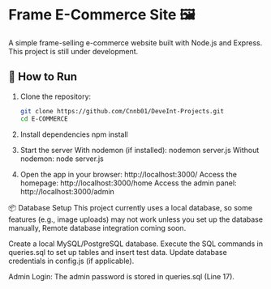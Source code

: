 # Frame E-Commerce Site 🖼️  
A simple frame-selling e-commerce website built with Node.js and Express. This project is still under development.

## 🚀 How to Run  
1. Clone the repository:  
   ```sh
   git clone https://github.com/Cnnb01/DeveInt-Projects.git
   cd E-COMMERCE

2. Install dependencies
   npm install

3. Start the server
With nodemon (if installed): nodemon server.js
Without nodemon: node server.js

4. Open the app in your browser:
http://localhost:3000/
Access the homepage: http://localhost:3000/home
Access the admin panel: http://localhost:3000/admin

📦 Database Setup
This project currently uses a local database, so some features (e.g., image uploads) may not work unless you set up the database manually, Remote database integration coming soon.

Create a local MySQL/PostgreSQL database.
Execute the SQL commands in queries.sql to set up tables and insert test data.
Update database credentials in config.js (if applicable).

Admin Login:
The admin password is stored in queries.sql (Line 17).
